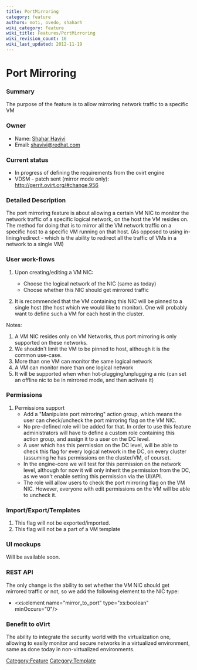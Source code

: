 ```yaml
---
title: PortMirroring
category: feature
authors: moti, ovedo, shaharh
wiki_category: Feature
wiki_title: Features/PortMirroring
wiki_revision_count: 16
wiki_last_updated: 2012-11-19
---
```


# Port Mirroring

### Summary

The purpose of the feature is to allow mirroring network traffic to a specific VM

### Owner

*   Name: [ Shahar Havivi](User:Shaharh)
*   Email: <shavivi@redhat.com>

### Current status

*   In progress of defining the requirements from the ovirt engine
*   VDSM - patch sent (mirror mode only): <http://gerrit.ovirt.org/#change,956>

### Detailed Description

The port mirroring feature is about allowing a certain VM NIC to monitor the network traffic of a specific logical network, on the host the VM resides on. The method for doing that is to mirror all the VM network traffic on a specific host to a specific VM running on that host. (As opposed to using in-lining/redirect - which is the ability to redirect all the traffic of VMs in a network to a single VM)

### User work-flows

1.  Upon creating/editing a VM NIC:
    -   Choose the logical network of the NIC (same as today)
    -   Choose whether this NIC should get mirrored traffic

2.  It is recommended that the VM containing this NIC will be pinned to a single host (the host which we would like to monitor). One will probably want to define such a VM for each host in the cluster.

Notes:

1.  A VM NIC resides only on VM Networks, thus port mirroring is only supported on these networks.
2.  We shouldn't limit the VM to be pinned to host, although it is the common use-case.
3.  More than one VM can monitor the same logical network
4.  A VM can monitor more than one logical network
5.  It will be supported when when hot-plugging/unplugging a nic (can set an offline nic to be in mirrored mode, and then activate it)

### Permissions

1.  Permissions support
    -   Add a "Manipulate port mirroring" action group, which means the user can check/uncheck the port mirroring flag on the VM NIC.
    -   No pre-defined role will be added for that. In order to use this feature administrators will have to define a custom role containing this action group, and assign it to a user on the DC level.
    -   A user which has this permission on the DC level, will be able to check this flag for every logical network in the DC, on every cluster (assuming he has permissions on the cluster/VM, of course).
    -   In the engine-core we will test for this permission on the network level, although for now it will only inherit the permission from the DC, as we won't enable setting this permission via the UI/API.
    -   The role will allow users to check the port mirroring flag on the VM NIC. However, everyone with edit permissions on the VM will be able to uncheck it.

### Import/Export/Templates

1.  This flag will not be exported/imported.
2.  This flag will not be a part of a VM template

### UI mockups

Will be available soon.

### REST API

The only change is the ability to set whether the VM NIC should get mirrored traffic or not, so we add the following element to the NIC type:

*   <xs:element name="mirror_to_port" type="xs:boolean" minOccurs="0"/>

### Benefit to oVirt

The ability to integrate the security world with the virtualization one, allowing to easily monitor and secure networks in a virtualized environment, same as done today in non-virtualized environments.

<Category:Feature> <Category:Template>

